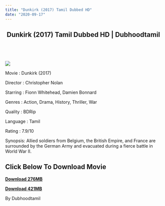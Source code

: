 ```yaml
---
title: "Dunkirk (2017) Tamil Dubbed HD"
date: "2020-09-17"
---
```


##  Dunkirk (2017) Tamil Dubbed HD | Dubhoodtamil

##  

[![](https://1.bp.blogspot.com/-DVlB6R2Gwds/X2Lk-tuJgwI/AAAAAAAACeY/wMAnwnTVTHQav_LJ1D1pweCF3cdj93IYgCNcBGAsYHQ/w448-h299/dunkirk_banner2.jpg)](https://1.bp.blogspot.com/-DVlB6R2Gwds/X2Lk-tuJgwI/AAAAAAAACeY/wMAnwnTVTHQav_LJ1D1pweCF3cdj93IYgCNcBGAsYHQ/s1200/dunkirk_banner2.jpg)

Movie : Dunkirk (2017) 

Director : Christopher Nolan 

Starring : Fionn Whitehead, Damien Bonnard 

Genres : Action, Drama, History, Thriller, War 

Quality : BDRip

Language : Tamil 

Rating : 7.9/10 

Synopsis: Allied soldiers from Belgium, the British Empire, and France are surrounded by the German Army and evacuated during a fierce battle in World War II.

## **Click Below To Download Movie**

**[Download 276MB](https://oncehelp.com/dunkrik-1)**

**[Download 421MB](https://oncehelp.com/dunkrik-2)**

By Dubhoodtamil
